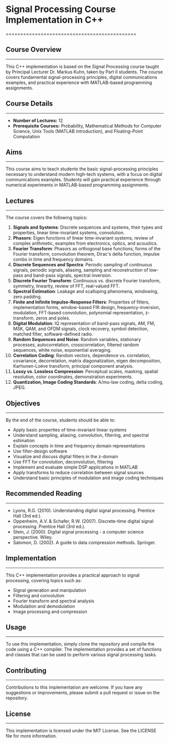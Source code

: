 # Signal Processing Course Implementation in C++
=============================================

## Course Overview
---------------

This C++ implementation is based on the Signal Processing course taught by Principal Lecturer Dr. Markus Kuhn, taken by Part II students. The course covers fundamental signal-processing principles, digital communications examples, and practical experience with MATLAB-based programming assignments.

## Course Details
----------------

* **Number of Lectures:** 12
* **Prerequisite Courses:** Probability, Mathematical Methods for Computer Science, Unix Tools (MATLAB introduction), and Floating-Point Computation

## Aims
-----

This course aims to teach students the basic signal-processing principles necessary to understand modern high-tech systems, with a focus on digital communications examples. Students will gain practical experience through numerical experiments in MATLAB-based programming assignments.

## Lectures
----------

The course covers the following topics:

1. **Signals and Systems**: Discrete sequences and systems, their types and properties, linear time-invariant systems, convolution.
2. **Phasors**: Eigen functions of linear time-invariant systems, review of complex arithmetic, examples from electronics, optics, and acoustics.
3. **Fourier Transform**: Phasors as orthogonal base functions, forms of the Fourier transform, convolution theorem, Dirac's delta function, impulse combs in time and frequency domains.
4. **Discrete Sequences and Spectra**: Periodic sampling of continuous signals, periodic signals, aliasing, sampling and reconstruction of low-pass and band-pass signals, spectral inversion.
5. **Discrete Fourier Transform**: Continuous vs. discrete Fourier transform, symmetry, linearity, review of FFT, real-valued FFT.
6. **Spectral Estimation**: Leakage and scalloping phenomena, windowing, zero padding.
7. **Finite and Infinite Impulse-Response Filters**: Properties of filters, implementation forms, window-based FIR design, frequency-inversion, modulation, FFT-based convolution, polynomial representation, z-transform, zeros and poles.
8. **Digital Modulation**: IQ representation of band-pass signals, AM, FM, MSK, QAM, and OFDM signals, clock recovery, symbol detection, matched filter, software-defined radio.
9. **Random Sequences and Noise**: Random variables, stationary processes, autocorrelation, crosscorrelation, filtered random sequences, white noise, exponential averaging.
10. **Correlation Coding**: Random vectors, dependence vs. correlation, covariance, decorrelation, matrix diagonalization, eigen decomposition, Karhunen-Loève transform, principal component analysis.
11. **Lossy vs. Lossless Compression**: Perceptual scales, masking, spatial resolution, color coordinates, demonstration experiments.
12. **Quantization, Image Coding Standards**: A/mu-law coding, delta coding, JPEG.

## Objectives
------------

By the end of the course, students should be able to:

* Apply basic properties of time-invariant linear systems
* Understand sampling, aliasing, convolution, filtering, and spectral estimation
* Explain concepts in time and frequency domain representations
* Use filter-design software
* Visualize and discuss digital filters in the z-domain
* Use FFT for convolution, deconvolution, filtering
* Implement and evaluate simple DSP applications in MATLAB
* Apply transforms to reduce correlation between signal sources
* Understand basic principles of modulation and image coding techniques

## Recommended Reading
---------------------

* Lyons, R.G. (2010). Understanding digital signal processing. Prentice Hall (3rd ed.).
* Oppenheim, A.V. & Schafer, R.W. (2007). Discrete-time digital signal processing. Prentice Hall (3rd ed.).
* Stein, J. (2000). Digital signal processing - a computer science perspective. Wiley.
* Salomon, D. (2002). A guide to data compression methods. Springer.

## Implementation
---------------

This C++ implementation provides a practical approach to signal processing, covering topics such as:

* Signal generation and manipulation
* Filtering and convolution
* Fourier transform and spectral analysis
* Modulation and demodulation
* Image processing and compression

## Usage
-----

To use this implementation, simply clone the repository and compile the code using a C++ compiler. The implementation provides a set of functions and classes that can be used to perform various signal processing tasks.

## Contributing
------------

Contributions to this implementation are welcome. If you have any suggestions or improvements, please submit a pull request or issue on the repository.

## License
-------

This implementation is licensed under the MIT License. See the LICENSE file for more information.